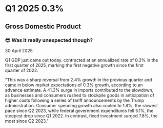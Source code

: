 # Q1 2025 0.3%

## Gross Domestic Product

### 😎 Was it really unexpected though?

30 April 2025

Q1 GDP just came out today. contracted at an annualized rate of 0.3% in the first quarter of 2025, marking the first negative growth since the first quarter of 2022.

"This was a sharp reversal from 2.4% growth in the previous quarter and came in below market expectations of 0.3% growth, according to an advance estimate. A 41.3% surge in imports contributed to the slowdown, as businesses and consumers rushed to stockpile goods in anticipation of higher costs following a series of tariff announcements by the Trump administration. Consumer spending growth also cooled to 1.8%, the slowest pace since Q2 2023, while federal government expenditures fell 5.1%, the steepest drop since Q1 2022. In contrast, fixed investment surged 7.8%, the most since Q2 2023."
